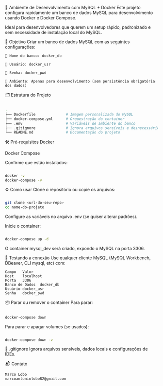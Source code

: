 🐳 Ambiente de Desenvolvimento com MySQL + Docker
Este projeto configura rapidamente um banco de dados MySQL para desenvolvimento usando Docker e Docker Compose.

Ideal para desenvolvedores que querem um setup rápido, padronizado e sem necessidade de instalação local do MySQL.

🚀 Objetivo
Criar um banco de dados MySQL com as seguintes configurações:
```
📛 Nome do banco: docker_db

👤 Usuário: docker_usr

🔐 Senha: docker_pwd

🧪 Ambiente: Apenas para desenvolvimento (sem persistência obrigatória dos dados)
```
🗂 Estrutura do Projeto
```bash

.
├── Dockerfile              # Imagem personalizada do MySQL
├── docker-compose.yml      # Orquestração do container
├── .env                    # Variáveis de ambiente do banco
├── .gitignore              # Ignora arquivos sensíveis e desnecessários
└── README.md               # Documentação do projeto
```
🛠 Pré-requisitos
Docker

Docker Compose

Confirme que estão instalados:

```bash

docker -v
docker-compose -v
```
⚙️ Como usar
Clone o repositório ou copie os arquivos:

```bash

git clone <url-do-seu-repo>
cd nome-do-projeto
```
Configure as variáveis no arquivo .env (se quiser alterar padrões).

Inicie o container:

```bash

docker-compose up -d
```
O container mysql_dev será criado, expondo o MySQL na porta 3306.

🧪 Testando a conexão
Use qualquer cliente MySQL (MySQL Workbench, DBeaver, CLI mysql, etc) com:
```
Campo	Valor
Host	localhost
Porta	3306
Banco de Dados	docker_db
Usuário	docker_usr
Senha	docker_pwd
```
📦 Parar ou remover o container
Para parar:

```bash

docker-compose down
```
Para parar e apagar volumes (se usados):

```bash

docker-compose down -v
```
🧾 .gitignore
Ignora arquivos sensíveis, dados locais e configurações de IDEs.

📬 Contato
```
Marco Lobo
marcoantoniolobo82@gmail.com
```